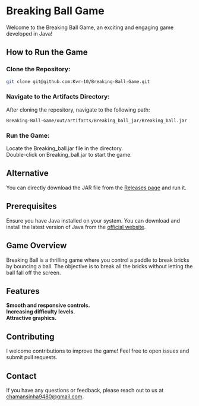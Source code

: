# **Breaking Ball Game**

Welcome to the Breaking Ball Game, an exciting and engaging game developed in Java!

## How to Run the Game

### Clone the Repository:
```bash
git clone git@github.com:Kvr-10/Breaking-Ball-Game.git
```
### Navigate to the Artifacts Directory:
After cloning the repository, navigate to the following path:
```
Breaking-Ball-Game/out/artifacts/Breaking_ball_jar/Breaking_ball.jar
```
### Run the Game:
Locate the Breaking_ball.jar file in the directory.   
Double-click on Breaking_ball.jar to start the game.

## Alternative
You can directly download the JAR file from the [Releases page](https://github.com/Kvr-10/Breaking-Ball-Game/releases/latest) and run it.

## Prerequisites
Ensure you have Java installed on your system. You can download and install the latest version of Java from the [official website](https://www.java.com/en/).

## Game Overview
Breaking Ball is a thrilling game where you control a paddle to break bricks by bouncing a ball. The objective is to break all the bricks without letting the ball fall off the screen.

## Features
  **Smooth and responsive controls.**  
  **Increasing difficulty levels.**  
  **Attractive graphics.** 

## Contributing
I welcome contributions to improve the game! Feel free to open issues and submit pull requests.

## Contact
If you have any questions or feedback, please reach out to us at chamansinha9480@gmail.com.

